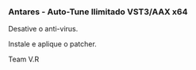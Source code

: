 ### 	Antares - Auto-Tune Ilimitado VST3/AAX x64

Desative o anti-virus.

Instale e aplique o patcher. 

Team V.R